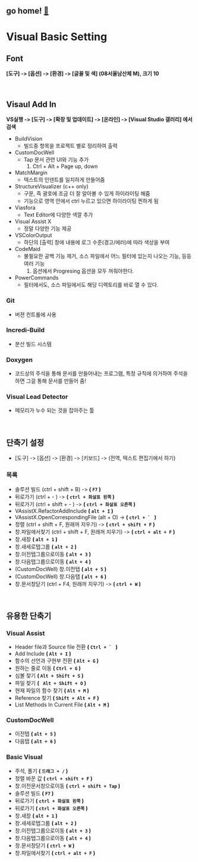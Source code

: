 
## go home! [:house_with_garden:](https://github.com/wnsgml972/midas_log)

# Visual Basic Setting

## Font

__[도구] -> [옵션] -> [환경] -> [글꼴 및 색] (08서울남산체 M), 크기 10__

<br/>

## Visaul Add In

__VS실행 -> [도구] -> [확장 및 업데이트] -> [온라인] -> [Visual Studio 갤러리] 에서 검색__

* BuildVision
  * 빌드중 항목을 프로젝트 별로 정리하여 출력
* CustomDocWell
  * Tap 문서 관련 UI와 기능 추가
     1) Ctrl + Alt + Page up, down
* MatchMargin
  * 텍스트의 인덴트를 일치하게 만들어줌
* StructureVisualizer (c++ only)
  * 구문, 즉 괄호에 조금 더 잘 알아볼 수 있게 하이라이팅 해줌
  * 기능으로 영역 안에서 ctrl 누르고 있으면 하이라이팅 찐하게 됨
* Viasfora
  * Text Editor에 다양한 색깔 추가
* Visual Assist X
  * 정말 다양한 기능 제공
* VSColorOutput
  * 하단의 [출력] 창에 내용에 로그 수준(경고/에러)에 따라 색상을 부여
* CodeMaid
  * 불필요한 공백 기능 제거, 소스 파일에서 어느 필터에 있는지 나오는 기능, 등등 여러 기능
     1) 옵션에서 Progresing 옵션을 모두 꺼줘야한다.
* PowerCommands
  * 필터에서도, 소스 파일에서도 해당 디렉토리를 바로 열 수 있다.

### Git

* 버젼 컨트롤에 사용

### Incredi-Build

* 분산 빌드 시스템

### Doxygen

* 코드상의 주석을 통해 문서를 만들어내는 프로그램, 특정 규칙에 의거하여 주석을 하면 그걸 통해 문서를 만들어 줌!

### Visual Lead Detector

* 메모리가 누수 되는 것을 잡아주는 툴


<br/>

## 단축기 설정

* [도구] -> [옵션] -> [환경] -> [키보드] -> (전역, 텍스트 편집기에서 하기)

### 목록
 * 솔루션 빌드 (ctrl + shift + B) -> __( ```F7``` )__
 * 뒤로가기 (ctrl + - ) -> __( ```ctrl + 화살표 왼쪽``` )__
 * 뒤로가기 (ctrl + shift + - ) -> __( ```ctrl + 화살표 오른쪽``` )__
 * VAssistX.RefactorAddInclude __( ```alt + I``` )__
 * VAssistX.OpenCorrespondingFile (alt + O) ->  __( ```ctrl + ` ``` )__
 * 정렬 (ctrl + shift + F, 원래꺼 지우기) -> __( ```ctrl + shift + F``` )__
 * 창.파일에서찾기 (ctrl + shift + F, 원래꺼 지우기) -> __( ```ctrl + alt + F``` )__
 * 창.새창 __( ```alt + 1``` )__
 * 창.새세로탭그룹 __( ```alt + 2``` )__
 * 창.이전탭그룹으로이동 __( ```alt + 3``` )__
 * 창.다음탭그룹으로이동 __( ```alt + 4``` )__
 * (CustomDocWell) 창.이전탭 __( ```alt + 5``` )__
 * (CustomDocWell) 창.다음탭 __( ```alt + 6``` )__
 * 창.문서창닫기 (ctrl + F4, 원래꺼 지우기) -> __( ```ctrl + W``` )__


<br/>

## 유용한 단축기

### Visual Assist

* Header file과 Source file 전환 __( ```Ctrl + ` ``` )__
* Add Include __( ```Alt + I``` )__
* 함수의 선언과 구현부 전환 __( ```Alt + G``` )__
* 원하는 줄로 이동  __( ```Ctrl + G``` )__
* 심볼 찾기 __( ```Alt + Shift + S``` )__
* 파일 찾기 __( ``` Alt + Shift + O``` )__
* 현재 파일의 함수 찾기 __( ```Alt + M``` )__
* Reference 찾기 __( ```Shift + Alt + F``` )__
* List Methods In Current File __( ```Alt + M``` )__

### CustomDocWell

 * 이전탭 __( ```alt + 5``` )__
 * 다음탭 __( ```alt + 6``` )__

### Basic Visual

* 주석, 풀기  __( ```드래그 + /``` )__
* 정렬 바꾼 값 __( ```ctrl + shift + F``` )__
* 창.이전문서창으로이동 __( ```ctrl + shift + Tap``` )__
* 솔루션 빌드 __( ```F7``` )__
* 뒤로가기 __( ```ctrl + 화살표 왼쪽``` )__
* 뒤로가기 __( ```ctrl + 화살표 오른쪽``` )__
* 창.새창 __( ```alt + 1``` )__
* 창.새세로탭그룹 __( ```alt + 2``` )__
* 창.이전탭그룹으로이동 __( ```alt + 3``` )__
* 창.다음탭그룹으로이동 __( ```alt + 4``` )__
* 창.문서창닫기 __( ```ctrl + W``` )__
* 창.파일에서찾기 __( ```ctrl + alt + F``` )__
